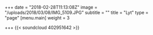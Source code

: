 +++
date = "2018-02-28T11:13:08Z"
image = "/uploads/2018/03/08/IMG_5109.JPG"
subtitle = ""
title = "Lyt"
type = "page"
[menu.main]
weight = 3

+++
{{< soundcloud 402951642 >}}  
  